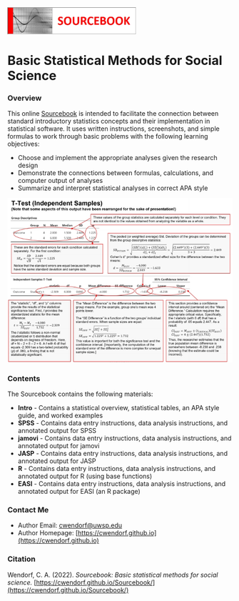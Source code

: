 <a href="https://cwendorf.github.io/Sourcebook/">
<img src="assets/images/logo.png" height="60px;" align="left;">
</a>

# Basic Statistical Methods for Social Science

### Overview

This online [Sourcebook](https://cwendorf.github.io/Sourcebook/) is intended to facilitate the connection between standard introductory statistics concepts and their implementation in statistical software. It uses written instructions, screenshots, and simple formulas to work through basic problems with the following learning objectives:

- Choose and implement the appropriate analyses given the research design
- Demonstrate the connections between formulas, calculations, and computer output of analyses
- Summarize and interpret statistical analyses in correct APA style

<p align="center"><kbd><a href="https://cwendorf.github.io/Sourcebook/"><img src="assets/images/AnnotatedOutput.jpg"></a></kbd></p>

### Contents

The Sourcebook contains the following materials:

- **Intro** - Contains a statistical overview, statistical tables, an APA style guide, and worked examples
- **SPSS** - Contains data entry instructions, data analysis instructions, and annotated output for SPSS
- **jamovi** - Contains data entry instructions, data analysis instructions, and annotated output for jamovi
- **JASP** - Contains data entry instructions, data analysis instructions, and annotated output for JASP
- **R** - Contains data entry instructions, data analysis instructions, and annotated output for R (using base functions)
- **EASI** - Contains data entry instructions, data analysis instructions, and annotated output for EASI (an R package)

### Contact Me
 
- Author Email: [cwendorf@uwsp.edu](mailto:cwendorf@uwsp.edu)
- Author Homepage: [https://cwendorf.github.io](https://cwendorf.github.io)

### Citation

Wendorf, C. A. (2022). *Sourcebook: Basic statistical methods for social science.* [https://cwendorf.github.io/Sourcebook/](https://cwendorf.github.io/Sourcebook/)
